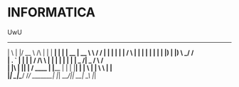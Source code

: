 # INFORMATICA
 UwU
  _   _  ____             _        ______ _    _ _____  _______     __ 
 | \ | |/ __ \      /\   | |      |  ____| |  | |  __ \|  __ \ \   / / 
 |  \| | |  | |    /  \  | |      | |__  | |  | | |__) | |__) \ \_/ /  
 | . ` | |  | |   / /\ \ | |      |  __| | |  | |  _  /|  _  / \   /   
 | |\  | |__| |  / ____ \| |____  | |    | |__| | | \ \| | \ \  | |    
 |_| \_|\____/  /_/    \_\______| |_|     \____/|_|  \_\_|  \_\ |_|    
                                                                    
